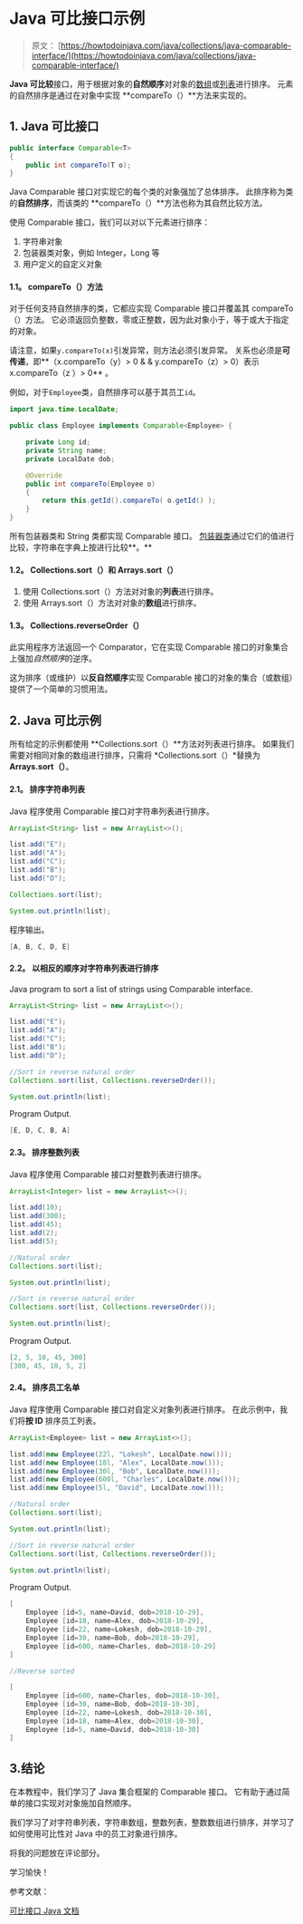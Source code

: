 # Java 可比接口示例

> 原文： [https://howtodoinjava.com/java/collections/java-comparable-interface/](https://howtodoinjava.com/java/collections/java-comparable-interface/)

**Java 可比较**接口，用于根据对象的**自然顺序**对对象的[数组](https://howtodoinjava.com/java-array/)或[列表](https://howtodoinjava.com/java-arraylist/)进行排序。 元素的自然排序是通过在对象中实现 **compareTo（）**方法来实现的。

## 1\. Java 可比接口

```java
public interface Comparable<T> 
{
	public int compareTo(T o);
}

```

Java Comparable 接口对实现它的每个类的对象强加了总体排序。 此排序称为类的**自然排序**，而该类的 **compareTo（）**方法也称为其自然比较方法。

使用 Comparable 接口，我们可以对以下元素进行排序：

1.  字符串对象
2.  包装器类对象，例如 Integer，Long 等
3.  用户定义的自定义对象

#### 1.1。 compareTo（）方法

对于任何支持自然排序的类，它都应实现 Comparable 接口并覆盖其 compareTo（）方法。 它必须返回负整数，零或正整数，因为此对象小于，等于或大于指定的对象。

请注意，如果`y.compareTo(x)`引发异常，则方法必须引发异常。 关系也必须是**可传递**，即**（x.compareTo（y）> 0 & & y.compareTo（z）> 0）表示 x.compareTo（z ）> 0** 。

例如，对于`Employee`类，自然排序可以基于其员工`id`。

```java
import java.time.LocalDate;

public class Employee implements Comparable<Employee> {

    private Long id;
    private String name;
    private LocalDate dob;

    @Override
    public int compareTo(Employee o) 
    {
        return this.getId().compareTo( o.getId() );
    }
}

```

所有包装器类和 String 类都实现 Comparable 接口。 [包装器类](https://howtodoinjava.com/java/basics/java-wrapper-classes/)通过它们的值进行比较，字符串在字典上按进行比较**。**

#### 1.2。 Collections.sort（）和 Arrays.sort（）

1.  使用 Collections.sort（）方法对对象的**列表**进行排序。
2.  使用 Arrays.sort（）方法对对象的**数组**进行排序。

#### 1.3。 Collections.reverseOrder（）

此实用程序方法返回一个 Comparator，它在实现 Comparable 接口的对象集合上强加*自然顺序*的逆序。

这为排序（或维护）以**反自然顺序**实现 Comparable 接口的对象的集合（或数组）提供了一个简单的习惯用法。

## 2\. Java 可比示例

所有给定的示例都使用 **Collections.sort（）**方法对列表进行排序。 如果我们需要对相同对象的数组进行排序，只需将 *Collections.sort（）*替换为 **Arrays.sort（）**。

#### 2.1。 排序字符串列表

Java 程序使用 Comparable 接口对字符串列表进行排序。

```java
ArrayList<String> list = new ArrayList<>();

list.add("E");
list.add("A");
list.add("C");
list.add("B");
list.add("D");

Collections.sort(list);

System.out.println(list);

```

程序输出。

```java
[A, B, C, D, E]

```

#### 2.2。 以相反的顺序对字符串列表进行排序

Java program to sort a list of strings using Comparable interface.

```java
ArrayList<String> list = new ArrayList<>();

list.add("E");
list.add("A");
list.add("C");
list.add("B");
list.add("D");

//Sort in reverse natural order
Collections.sort(list, Collections.reverseOrder());

System.out.println(list);

```

Program Output.

```java
[E, D, C, B, A]

```

#### 2.3。 排序整数列表

Java 程序使用 Comparable 接口对整数列表进行排序。

```java
ArrayList<Integer> list = new ArrayList<>();

list.add(10);
list.add(300);
list.add(45);
list.add(2);
list.add(5);

//Natural order
Collections.sort(list);

System.out.println(list);

//Sort in reverse natural order
Collections.sort(list, Collections.reverseOrder());

System.out.println(list);

```

Program Output.

```java
[2, 5, 10, 45, 300]
[300, 45, 10, 5, 2]

```

#### 2.4。 排序员工名单

Java 程序使用 Comparable 接口对自定义对象列表进行排序。 在此示例中，我们将**按 ID** 排序员工列表。

```java
ArrayList<Employee> list = new ArrayList<>();

list.add(new Employee(22l, "Lokesh", LocalDate.now()));
list.add(new Employee(18l, "Alex", LocalDate.now()));
list.add(new Employee(30l, "Bob", LocalDate.now()));
list.add(new Employee(600l, "Charles", LocalDate.now()));
list.add(new Employee(5l, "David", LocalDate.now()));

//Natural order
Collections.sort(list);

System.out.println(list);

//Sort in reverse natural order
Collections.sort(list, Collections.reverseOrder());

System.out.println(list);

```

Program Output.

```java
[
	Employee [id=5, name=David, dob=2018-10-29], 
	Employee [id=18, name=Alex, dob=2018-10-29], 
	Employee [id=22, name=Lokesh, dob=2018-10-29], 
	Employee [id=30, name=Bob, dob=2018-10-29], 
	Employee [id=600, name=Charles, dob=2018-10-29]
]

//Reverse sorted

[
	Employee [id=600, name=Charles, dob=2018-10-30], 
	Employee [id=30, name=Bob, dob=2018-10-30], 
	Employee [id=22, name=Lokesh, dob=2018-10-30], 
	Employee [id=18, name=Alex, dob=2018-10-30], 
	Employee [id=5, name=David, dob=2018-10-30]
]

```

## 3.结论

在本教程中，我们学习了 Java 集合框架的 Comparable 接口。 它有助于通过简单的接口实现对对象施加自然顺序。

我们学习了对字符串列表，字符串数组，整数列表，整数数组进行排序，并学习了如何使用可比性对 Java 中的员工对象进行排序。

将我的问题放在评论部分。

学习愉快！

参考文献：

[可比接口 Java 文档](https://docs.oracle.com/javase/8/docs/api/java/lang/Comparable.html)